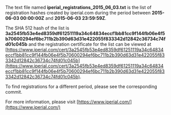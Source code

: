 The text file named **iperial_registrations_2015_06_03.txt** is the list of registration hashes created by iperial.com during the period between **2015-06-03 00:00:00Z** and **2015-06-03 23:59:59Z**.

The SHA 512 hash of the list is **3a2545fb53e4ed8359df61251119a34c64834eccf1bb81cc9f144fb06e4f5b70600294ef6bc711b2b390d63d31e422055f833342d12842c36734c74fd01c045b** and the registration certificate for the list can be viewed at [https://www.iperial.com/cert/3a2545fb53e4ed8359df61251119a34c64834eccf1bb81cc9f144fb06e4f5b70600294ef6bc711b2b390d63d31e422055f833342d12842c36734c74fd01c045b](https://www.iperial.com/cert/3a2545fb53e4ed8359df61251119a34c64834eccf1bb81cc9f144fb06e4f5b70600294ef6bc711b2b390d63d31e422055f833342d12842c36734c74fd01c045b).

To find registrations for a different period, please see the corresponding commit.

For more information, please visit [https://www.iperial.com/](https://www.iperial.com/)
